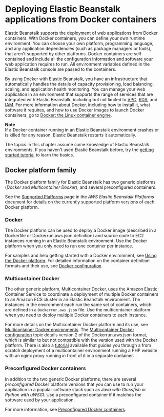 # Deploying Elastic Beanstalk applications from Docker containers<a name="create_deploy_docker"></a>

Elastic Beanstalk supports the deployment of web applications from Docker containers\. With Docker containers, you can define your own runtime environment\. You can choose your own platform, programming language, and any application dependencies \(such as package managers or tools\), that aren't supported by other platforms\. Docker containers are self\-contained and include all the configuration information and software your web application requires to run\. All environment variables defined in the Elastic Beanstalk console are passed to the containers\. 

By using Docker with Elastic Beanstalk, you have an infrastructure that automatically handles the details of capacity provisioning, load balancing, scaling, and application health monitoring\. You can manage your web application in an environment that supports the range of services that are integrated with Elastic Beanstalk, including but not limited to [VPC](https://docs.aws.amazon.com/vpc/latest/userguide/VPC_Introduction.html), [RDS](https://docs.aws.amazon.com/AmazonRDS/latest/UserGuide/Welcome.html), and [IAM](https://docs.aws.amazon.com/IAM/latest/UserGuide/IAM_Introduction.html)\. For more information about Docker, including how to install it, what software it requires, and how to use Docker images to launch Docker containers, go to [Docker: the Linux container engine](http://www.docker.io)\.

**Note**  
If a Docker container running in an Elastic Beanstalk environment crashes or is killed for any reason, Elastic Beanstalk restarts it automatically\.

The topics in this chapter assume some knowledge of Elastic Beanstalk environments\. If you haven't used Elastic Beanstalk before, try the [getting started tutorial](GettingStarted.md) to learn the basics\.

## Docker platform family<a name="docker-platform"></a>

The Docker platform family for Elastic Beanstalk has two generic platforms \(*Docker* and *Multicontainer Docker*\), and several preconfigured containers\.

See the [Supported Platforms](https://docs.aws.amazon.com/elasticbeanstalk/latest/platforms/platforms-supported.html#platforms-supported.docker) page in the *AWS Elastic Beanstalk Platforms* document for details on the currently supported platform versions of each Docker platform\.

### Docker<a name="docker-platform-single"></a>

The Docker platform can be used to deploy a Docker image \(described in a Dockerfile or Dockerrun\.aws\.json definition\) and source code to EC2 instances running in an Elastic Beanstalk environment\. Use the Docker platform when you only need to run one container per instance\.

For samples and help getting started with a Docker environment, see [Using the Docker platform](single-container-docker.md)\. For detailed information on the container definition formats and their use, see [Docker configuration](single-container-docker-configuration.md)\.

### Multicontainer Docker<a name="docker-platform-multi"></a>

The other generic platform, Multicontainer Docker, uses the Amazon Elastic Container Service to coordinate a deployment of multiple Docker containers to an Amazon ECS cluster in an Elastic Beanstalk environment\. The instances in the environment each run the same set of containers, which are defined in a `Dockerrun.aws.json` file\. Use the multicontainer platform when you need to deploy multiple Docker containers to each instance\.

For more details on the Multicontainer Docker platform and its use, see [Multicontainer Docker environments](create_deploy_docker_ecs.md)\. The [Multicontainer Docker configuration](create_deploy_docker_v2config.md) topic details version 2 of the Dockerrun\.aws\.json format, which is similar to but not compatible with the version used with the Docker platform\. There is also a [tutorial](create_deploy_docker_ecstutorial.md) available that guides you through a from scratch deployment of a multicontainer environment running a PHP website with an nginx proxy running in front of it in a separate container\.

### Preconfigured Docker containers<a name="docker-platform-preconfigured"></a>

In addition to the two generic Docker platforms, there are several *preconfigured* Docker platform versions that you can use to run your application in a popular software stack such as *Java with Glassfish* or *Python with uWSGI*\. Use a preconfigured container if it matches the software used by your application\.

For more information, see [Preconfigured Docker containers](create_deploy_dockerpreconfig.md)\.
